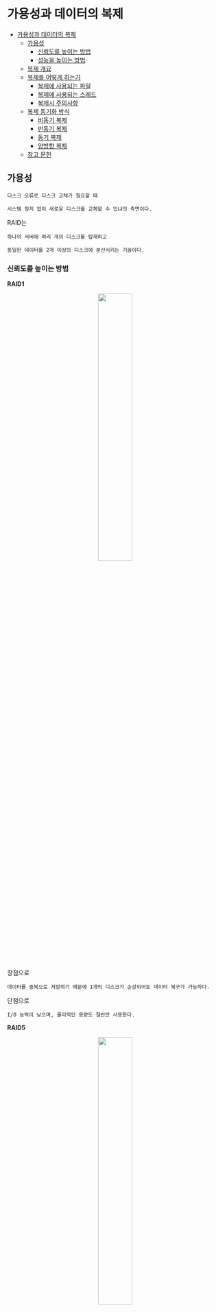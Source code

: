 # 가용성과 데이터의 복제

- [가용성과 데이터의 복제](#가용성과-데이터의-복제)
  - [가용성](#가용성)
    - [신뢰도를 높이는 방법](#신뢰도를-높이는-방법)
    - [성능을 높이는 방법](#성능을-높이는-방법)
  - [복제 개요](#복제-개요)
  - [복제를 어떻게 하는가](#복제를-어떻게-하는가)
    - [복제에 사용되는 파일](#복제에-사용되는-파일)
    - [복제에 사용되는 스레드](#복제에-사용되는-스레드)
    - [복제시 주의사항](#복제시-주의사항)
  - [복제 동기화 방식](#복제-동기화-방식)
    - [비동기 복제](#비동기-복제)
    - [반동기 복제](#반동기-복제)
    - [동기 복제](#동기-복제)
    - [양방향 복제](#양방향-복제)
  - [참고 문헌](#참고-문헌)

## 가용성

    디스크 오류로 디스크 교체가 필요할 때 

    시스템 정지 없이 새로운 디스크를 교체할 수 있냐의 측면이다.

RAID는

    하나의 서버에 여러 개의 디스크를 탑재하고 

    동일한 데이터를 2개 이상의 디스크에 분산시키는 기술이다.

### 신뢰도를 높이는 방법

**RAID1**

<center>
<img width="40%" src="assets/raid-1.png"/>
</center>

장점으로

    데이터를 중복으로 저장하기 때문에 1개의 디스크가 손상되어도 데이터 복구가 가능하다.

단점으로

    I/O 능력이 낮으며, 물리적인 용량도 절반만 사용한다.

**RAID5**

<center>
<img width="40%" src="assets/raid-5.png"/>
</center>

    오류 정정 부호(패리티)와 함께 저장되는 디스크의 부하를 분산 저장한다.

    2개 이상의 디스크가 손실될 경우 복구가 불가능하다.

**RAID6**

<center>
<img width="40%" src="assets/raid-6.png"/>
</center>

    패리티를 2개의 디스크에 중복하여 저장한다.

    디스크 오류가 발생하여 교체할 경우 교체된 디스크에 데이터를 복구하는 작업(리빌딩 시간)이 RAID5보다 덜 소요된다.

### 성능을 높이는 방법

    여러 디스크에서 데이터를 동시에 읽는 개념이다.

**RAID0**

<center>
<img width="40%" src="assets/raid-0.png"/>
</center>

장점으로

    동시에 여러 디스크에 일정한 크기로 I/O한다.

    물리적인 용량 그대로 사용한다.

단점으로

    중복성은 없어 데이터 복구가 불가능하다.

## 복제 개요

복제(Replication)란?

<center>
<img width="40%" src="assets/dbms-archietecture.drawio.svg"/>
</center>

    한 서버에서 다른 서버로 데이터가 동기화되는 것을 말한다.

> 본 스터디는 MySQL 복제를 기준으로 설명한다.

복제(Replica) 서버를 구축하는 이점은 다음과 같다.

1. 스케일 아웃
    
        갑자기 늘어나는 트래픽을 대응하는데 유연한 구조이다.

    동일한 데이터를 가진 DB 서버를 한 대 이상 더 사용할 수 있다면 

    애플리케이션으로부터 실행되는 쿼리들을 분산시킬 수 있다.

2. 데이터 백업

        사용자의 실수로 데이터가 삭제되면 서비스 운영에 영향을 줄 수 있기 때문이다.

    레플리카를 안하더라도 백업을 해야한다. 즉, 동일한 서버 내에서 백업이 실행되는 경우 
    
        백업 프로그램과 DBMS가 서버의 자원을 공유해서 사용하는데,

        이는 백업으로 인해 DBMS에서 실제 실행중인 쿼리들에 영향을 줄 수 있다.

    레플리카 서버에서 데이터 백업을 실행하여

        소스 서버에서 백업시 발생하는 문제들을 해결한다.

## 복제를 어떻게 하는가

### 복제에 사용되는 파일

MySQL 서버에서 발생하는 모든 변경사항(이벤트 또는 트랜잭션)을 별도의 로그 파일(바이너리 로그)에 순서대로 기록된다. 

이 순서대로 기록되는 행위는 비동기로 기록되는데 속도라는 성능을 보장하기 위함이고,

이후 로그파일-데이터 간에 실제 데이터 적용은 동기로 작업되는데 신뢰성을 보장하기 위함이다.

즉, 로그 파일이라는 단계를 거치는 이유이다.

### [복제에 사용되는 스레드](https://slides.com/yongki150/week23/fullscreen)

 레플리카 서버는 소스 서버에 접속해 바이너리 로그 정보를 요청한다.
   
- `바이너리 로그 덤프 스레드`

    소스 서버에서는 레플리카 서버가 연결될 때 내부적으로 `바이너리 로그 덤프 스레드`를 생성한다.
    
      이후, 바이너리 로그의 이벤트를 레플리카 서버로 전송하는 역할    

    `바이너리 로그 덤프 스레드`는 레플리카 서버로 보낼 각 이벤트를 읽을 때 일시적으로 `바이너리 로그`에 잠금을 수행하며, 

    이벤트를 읽고난 후에는 바로 잠금을 해제한다.

- `레플리케이션 I/O 스레드`

      소스 서버의 바이너리 로그 덤프 스레드로부터
        
      바이너리 로그의 이벤트를 가져와 로컬 서버의 파일(릴레이 로그)로 저장하는 역할

    복제가 시작되면 레플리카 서버는 `I/O 스레드`를 생성하고, 복제가 멈추면 `I/O 스레드`는 종료된다.    
    
- `레플리케이션 SQL 스레드`

      I/O 스레드에 의해 작성된 
        
      릴레이 로그의 이벤트들을 읽고 실행    

레플리카 서버에서 `I/O 스레드`와 `SQL 스레드`는 서로 독립적으로 동작한다.

    cf. SQL 스레드에서 이벤트를 데이터에 적용하는 게 느리더라도

        I/O 스레드는 SQL 스레드와 무관하게 빠르게 소스 서버로부터 이벤트를 읽어올 수 있다.

또한, 레플리카 서버에서 동작들은 소스 서버의 동작과 별개로 진행되어 

    레플리카 서버에 장애가 생기면 소스 서버는 전혀 영향을 받지 않는다.

단, 소스 서버에 장애가 생겨 레플리카 서버의 `I/O 스레드`가 정상 동작하지 않으면 

    복제가 되지 않아 소스 서버로부터 동기화되지 않는다.
    
    현재까지 복제해둔 릴레이 로그에 대한 SQL 스레드의 쿼리 처리는 문제없다.

### 복제시 주의사항

    - 레플리카 서버는 하나의 소스 서버로만 설정 가능하다.

    - 소스-레플리카 서버 간의 데이터 동기화를 위해 레플리카는 읽기 전용으로 설정한다.

    - 레플리카가 불필요한 경우 바이너리 로그를 중지한다.

## 복제 동기화 방식

복제 동기화 방식은 다음과 같은 트레이드 오프 관계를 가진 유형으로 나눠지며,

    - 데이터 소실의 리스크를 수용하며 성능을 추구하는 유형

    - 성능을 희생하여 데이터를 무결성을 증시하는 유형

점차 무결성을 증시해가는 순서로 기술하겠다.

### 비동기 복제

MySQL의 복제는 기본적으로 비동기 방식으로 동작한다.

<center>
<img width="50%" src="assets/asynchronous-replication.jpg">
</center>

비동기 방식이란

    소스 서버가 레플리카 서버에서

    변경 이벤트가 정상적으로 전달 됐는지 확인하지 않는다.

장점으로

    레플리카 서버로 전송되는 부분을 고려하지 않기 때문에 
    
    소스 서버에서 이벤트 처리에 있어서 빠른 성능을 보인다.
    
단점으로 

    소스 서버에 장애가 발생하면 레플리카 서버까지 
    
    전송되지 않은 누락된 이벤트가 존재할 수 있다.

    따라서, 레플리카 서버를 새로운 소스 서버로 승격시키는 경우 사용자는 누락된 이벤트가 있는지 수동으로 적용해야한다.

### 반동기 복제

반동기 방식이란

    일정 부분까지의 동기화만 보장한다.

1. 레플리카 서버가 소스 서버로부터 전달받은 변경 이벤트를 릴레이 로그에 기록 후 

2. ACK을 보내면

3. 이벤트를 완전히 커밋시키고 클라이언트에 결과를 반환한다.

    즉, 소스 서버에서 커밋되어 반환된 결과는 이벤트에 대해 적어도 하나의 레플리카 서버에 전송됬음을 보장한다.

    단, 전송을 보장할 뿐 복제된 이벤트가 레플리카 서버의 데이터에 적용되는 것을 보장하지는 않는다.    

비동기 방식과 비교하여

    레플리카 서버로부터 ACK을 기다리므로 이벤트 처리에 속도가 더 느릴 수 있다.

    소스 서버는 ACK을 기다리다 타임 아웃되면 자동으로 비동기 방식으로 전환된다.
    
소스 서버가 이벤트 처리 중 **어느 지점에서 레플리카 서버의 ACK을 기다리느냐**에 따라 

소스 서버에서 장애가 발생했을 때 사용자가 겪을 수 있는 문제 상황이 다르다.

<table>
    <tr>
        <th>AFTER SYNC</th>
        <th>AFTER COMMIT</th>
    </tr>
    <tr align="center">
        <td>MySQL 8.0부터 default</td>
        <td>MySQL 5.7까지 default</td>
    </tr>
    <tr>
        <td align="center">
            <img width="50%" src="assets/after-sync.jpg">
        </td>
        <td align="center">
            <img width="50%" src="assets/after-commit.jpg">
        </td>
    </tr>
    <tr>
        <td colspan="2" align="center">
1. 소스 서버에서는 각 이벤트를 바이너리 로그에 기록하고 난 후
        </td>
    </tr>
    <tr>
        <td>
<p>


2. 스토리지 엔진에 커밋하기 전 단계에서 레플리카 서버의 응답을 기다린다.

3. 레플리카 서버로부터 정상적으로 응답이 오면, 
   소스 서버는 그때 스토리지 엔진을 커밋해서 이벤트에 대한 처리를 완전히 끝내고
</p>
        </td>
        <td>
<p>

2. 스토리지 엔진에 커밋을 진행하고

3. 레플리카 서버의 응답을 기다린다.
</p>
        </td>
    </tr>
    <tr>
        <td colspan="2" align="center">
5. 이벤트를 실행한 클라이언트에 그 처리 결과를 반환한다.
        </td>
    </tr>
</table>

커밋이란

    이벤트를 완료해 데이터의 갱신이 마무리된 상태를 만들며
    
     다른 사용자에게 그 이후를 보이도록 만드는 행위다.

`AFTER_COMMIT` 에는

- 소스 서버에 장애가 발생했을 때 팬텀 리드가 발생한다.

    팬텀 리드란
        
      2번의 과정이후 다른 사용자로부터(다른 세션)에서 데이터 조회가 가능한데, 
      
      3번의 과정에서 소스 서버에 장애가 발생하게 된 경우

      새로운 소스 서버로 승격된 레플리카 서버에서 데이터를 조회할 때 
      
      다른 세션에서 조회해왔었던 데이터를 보지 못하는 현상이다.

- 장애가 발생한 소스 서버 수동 복구

    팬텀 리드 이후 소스 서버를 재사용하였을 때

      장애가 발생한 이후 유입된 이벤트들은 
      
      소스 서버에서 커밋되어 실제 데이터에 잘못 반영되었다.

      이를 수동으로 롤백해야한다.

`AFTER_SYNC`에는 위 두가지 발생하지 않으므로 좀 더 데이터 무결성이 강화된 방식이다.

### 동기 복제

> 필자는 AFTER_SYNC가 동기 복제라고 판단한다.

### 양방향 복제

양방향 복제에서는 동일한 데이터를 동시에 접근하는 경우가 생기니 

    - 잠금으로 방지하거나

    - 데이터에서 소스 서버별 다르게 로직을 처리하도록 구분 한다.

       cf. 데이터 ID가 홀수면 A 서버, 짝수면 B 서버에서 처리하도록

**듀얼 소스 복제**

<center>
<img width="40%" src="assets/dual-source-replication.drawio.svg"/>
</center>

한 서버에서 문제가 발생했을 떄 전환을 바로 가져갈 수 있다.

    이전까지 다루었던 구조(싱글 소스)에서는 소스 서버가 문제가 발생했을 때

    레플리카 서버를 소스 서버로 승격하는 과정에서 갱신 작업 허용과 같은 전환 작업이 따른다.

**멀티 소스 복제**

<center>
<img width="40%" src="assets/multi-source-replication.drawio.svg"/>
</center>

여러 곳에 나눠져 있는 데이터를 한곳으로 모아 분석을 빠르게 하기 위해 사용한다.

    - 여러 서버에 존재하는 다른 데이터를 하나의 서버로 통합

    - 샤딩돼 있는 테이블 데이터를 하나의 테이블로 통합

때문에 각 소스 서버의 대체 서버로 사용하기는 어렵고, 장애 대비용 레플리카 서버는 별도로 필요하다.
 
<hr/>

## 참고 문헌

[복제](http://www.yes24.com/Product/Goods/105536168) ━ *「Real MySQL 8.0 2권: Ch18. 복제」*

[복제](https://www.youtube.com/watch?v=95bnLnIxyWI&ab_channel=%EC%9A%B0%EC%95%84%ED%95%9CTech) ━ *10분 테코톡*

[RAID](https://www.topcit.or.kr/upload/edubox/essence/ess_ko_03/index.html) ━ *TOPCIT: 데이터 처리 기술*